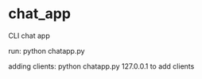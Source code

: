 # chat_app
CLI chat app

run: python chatapp.py 

adding clients:
python chatapp.py 127.0.0.1 to add clients 
